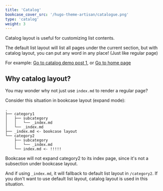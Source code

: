 ```yaml
---
title: 'Catalog'
bookcase_cover_src: '/hugo-theme-artisan/catalogue.png'
type: 'catalog'
weight: 3
---
```


Catalog layout is useful for customizing list contents.

The default list layout will list all pages under the current section, but with catalog layout, you can put any word in any place! (Just like regular page)

For example: [Go to catalog demo post 1](demo1), or [Go to home page](/hugo-theme-artisan)

## Why catalog layout?

You may wonder why not just use `index.md` to render a regular page?

Consider this situation in bookcase layout (expand mode):

```
.
├── category1
│   ├── subcategory
│   │   └── _index.md
│   └── _index.md
├── _index.md <- bookcase layout
└── category2
    ├── subcategory
    │   └── _index.md
    └── index.md <- !!!!!
```

Bookcase will not expand category2 to its index page, since it's not a subsection under bookcase layout.

And if using `_index.md`, it will fallback to default list layout in `/category2`. If you don't want to use default list layout, catalog layout is used in this situation.
